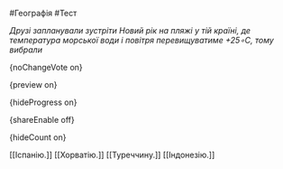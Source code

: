#Географія #Тест

*Друзі запланували зустріти Новий рік на пляжі у тій країні, де температура морської води і повітря перевищуватиме +25∘С, тому вибрали*

{noChangeVote on}

{preview on}

{hideProgress on}

{shareEnable off}

{hideCount on}

[[Іспанію.]]
[[Хорватію.]]
[[Туреччину.]]
[[Індонезію.]]
